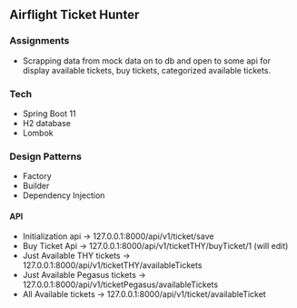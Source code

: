 ## Airflight Ticket Hunter

### Assignments
- Scrapping data from mock data on to db and open to some api for display available tickets, buy tickets, categorized available tickets.

### Tech

- Spring Boot 11
- H2 database
- Lombok

### Design Patterns
- Factory
- Builder
- Dependency Injection

#### API
- Initialization api -> 127.0.0.1:8000/api/v1/ticket/save 
- Buy Ticket Api -> 127.0.0.1:8000/api/v1/ticketTHY/buyTicket/1 (will edit)
- Just Available THY tickets -> 127.0.0.1:8000/api/v1/ticketTHY/availableTickets
- Just Available Pegasus tickets -> 127.0.0.1:8000/api/v1/ticketPegasus/availableTickets
- All Available tickets -> 127.0.0.1:8000/api/v1/ticket/availableTicket